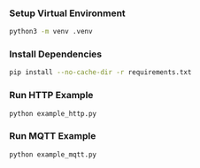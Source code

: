 ### Setup Virtual Environment

```bash
python3 -m venv .venv
```

### Install Dependencies

```bash
pip install --no-cache-dir -r requirements.txt
```

### Run HTTP Example

```bash
python example_http.py
```

### Run MQTT Example

```bash
python example_mqtt.py
```